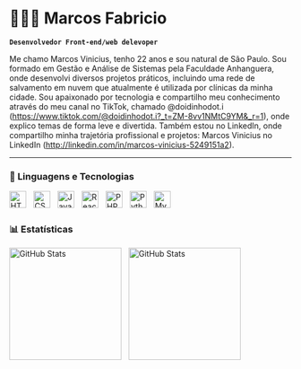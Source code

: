 # 👨🏾‍💻 Marcos Fabricio

**`Desenvolvedor Front-end/web delevoper`**

Me chamo Marcos Vinicius, tenho 22 anos e sou natural de São Paulo. Sou formado em Gestão e Análise de Sistemas pela Faculdade Anhanguera, onde desenvolvi diversos projetos práticos, incluindo uma rede de salvamento em nuvem que atualmente é utilizada por clínicas da minha cidade. Sou apaixonado por tecnologia e compartilho meu conhecimento através do meu canal no TikTok, chamado @doidinhodot.i (https://www.tiktok.com/@doidinhodot.i?_t=ZM-8vv1NMtC9YM&_r=1), onde explico temas de forma leve e divertida. Também estou no LinkedIn, onde compartilho minha trajetória profissional e projetos: Marcos Vinicius no LinkedIn (http://linkedin.com/in/marcos-vinicius-5249151a2).

---

### 🤖 Linguagens e Tecnologias

<img 
    align="left" 
    alt="HTML"
    title="HTML" 
    width="30px" 
    style="padding-right: 10px;" 
    src="https://cdn.jsdelivr.net/gh/devicons/devicon@latest/icons/html5/html5-original.svg" 
/>
<img 
    align="left" 
    alt="CSS" 
    title="CSS"
    width="30px" 
    style="padding-right: 10px;" 
    src="https://cdn.jsdelivr.net/gh/devicons/devicon@latest/icons/css3/css3-original.svg" 
/>
<img 
    align="left" 
    alt="JavaScript" 
    title="JavaScript"
    width="30px" 
    style="padding-right: 10px;" 
    src="https://cdn.jsdelivr.net/gh/devicons/devicon@latest/icons/javascript/javascript-original.svg" 
/>
<img 
    align="left" 
    alt="React"
    title="React" 
    width="30px" 
    style="padding-right: 10px;" 
    src="https://cdn.jsdelivr.net/gh/devicons/devicon@latest/icons/react/react-original.svg" 
/>
<img 
    align="left" 
    alt="PHP" 
    title="PHP"
    width="30px" 
    style="padding-right: 10px;" 
    src="https://cdn.jsdelivr.net/gh/devicons/devicon@latest/icons/php/php-original.svg" 
/>
<img 
    align="left" 
    alt="Python" 
    title="Python"
    width="30px" 
    style="padding-right: 10px;" 
    src="https://cdn.jsdelivr.net/gh/devicons/devicon@latest/icons/python/python-original.svg" 
/>
<img 
   align="left" 
    alt="MySQL" 
    title="MySQL"
    width="30px" 
    style="padding-right: 10px;" 
    src="https://cdn.jsdelivr.net/gh/devicons/devicon@latest/icons/mysql/mysql-original.svg" /> 
          
<br/>
<br/>

### 📊 Estatísticas
<p>
<img
align="left" 
alt="GitHub Stats" 
height="200" 
style="padding-right: 10px;" 
src="https://github-readme-stats.vercel.app/api?username=M4rc05V1&show_icons=true&theme=merko"
/>  
  
<img
align="left" 
alt="GitHub Stats" 
height="200" 
src="https://github-readme-stats.vercel.app/api/top-langs/?username=M4rc05V1&theme=merko&layout=compact&custom_title=tecnologias&langs_count=9"
/>  
  </p>
  
  
  
